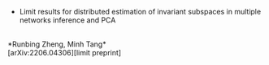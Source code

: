 - Limit results for distributed estimation of invariant subspaces in multiple networks inference and PCA
<br>
*Runbing Zheng, Minh Tang*
<br>
[arXiv:2206.04306][limit preprint]

[limit preprint]:https://arxiv.org/abs/2206.04306
